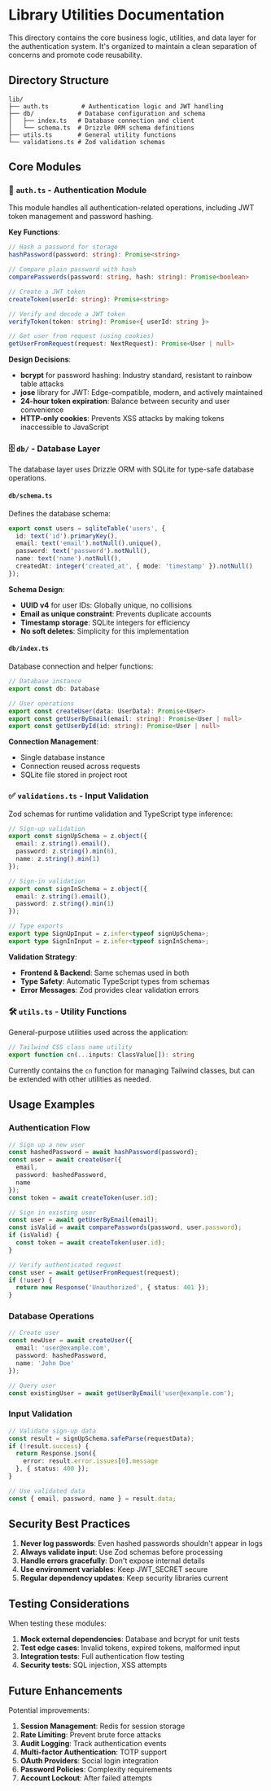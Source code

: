 # Library Utilities Documentation

This directory contains the core business logic, utilities, and data layer for the authentication system. It's organized to maintain a clean separation of concerns and promote code reusability.

## Directory Structure

```
lib/
├── auth.ts         # Authentication logic and JWT handling
├── db/            # Database configuration and schema
│   ├── index.ts   # Database connection and client
│   └── schema.ts  # Drizzle ORM schema definitions
├── utils.ts       # General utility functions
└── validations.ts # Zod validation schemas
```

## Core Modules

### 🔐 `auth.ts` - Authentication Module

This module handles all authentication-related operations, including JWT token management and password hashing.

**Key Functions**:

```typescript
// Hash a password for storage
hashPassword(password: string): Promise<string>

// Compare plain password with hash
comparePasswords(password: string, hash: string): Promise<boolean>

// Create a JWT token
createToken(userId: string): Promise<string>

// Verify and decode a JWT token
verifyToken(token: string): Promise<{ userId: string }>

// Get user from request (using cookies)
getUserFromRequest(request: NextRequest): Promise<User | null>
```

**Design Decisions**:
- **bcrypt** for password hashing: Industry standard, resistant to rainbow table attacks
- **jose** library for JWT: Edge-compatible, modern, and actively maintained
- **24-hour token expiration**: Balance between security and user convenience
- **HTTP-only cookies**: Prevents XSS attacks by making tokens inaccessible to JavaScript

### 🗄️ `db/` - Database Layer

The database layer uses Drizzle ORM with SQLite for type-safe database operations.

#### `db/schema.ts`
Defines the database schema:

```typescript
export const users = sqliteTable('users', {
  id: text('id').primaryKey(),
  email: text('email').notNull().unique(),
  password: text('password').notNull(),
  name: text('name').notNull(),
  createdAt: integer('created_at', { mode: 'timestamp' }).notNull()
});
```

**Schema Design**:
- **UUID v4** for user IDs: Globally unique, no collisions
- **Email as unique constraint**: Prevents duplicate accounts
- **Timestamp storage**: SQLite integers for efficiency
- **No soft deletes**: Simplicity for this implementation

#### `db/index.ts`
Database connection and helper functions:

```typescript
// Database instance
export const db: Database

// User operations
export const createUser(data: UserData): Promise<User>
export const getUserByEmail(email: string): Promise<User | null>
export const getUserById(id: string): Promise<User | null>
```

**Connection Management**:
- Single database instance
- Connection reused across requests
- SQLite file stored in project root

### ✅ `validations.ts` - Input Validation

Zod schemas for runtime validation and TypeScript type inference:

```typescript
// Sign-up validation
export const signUpSchema = z.object({
  email: z.string().email(),
  password: z.string().min(6),
  name: z.string().min(1)
});

// Sign-in validation
export const signInSchema = z.object({
  email: z.string().email(),
  password: z.string().min(1)
});

// Type exports
export type SignUpInput = z.infer<typeof signUpSchema>;
export type SignInInput = z.infer<typeof signInSchema>;
```

**Validation Strategy**:
- **Frontend & Backend**: Same schemas used in both
- **Type Safety**: Automatic TypeScript types from schemas
- **Error Messages**: Zod provides clear validation errors

### 🛠️ `utils.ts` - Utility Functions

General-purpose utilities used across the application:

```typescript
// Tailwind CSS class name utility
export function cn(...inputs: ClassValue[]): string
```

Currently contains the `cn` function for managing Tailwind classes, but can be extended with other utilities as needed.

## Usage Examples

### Authentication Flow

```typescript
// Sign up a new user
const hashedPassword = await hashPassword(password);
const user = await createUser({
  email,
  password: hashedPassword,
  name
});
const token = await createToken(user.id);

// Sign in existing user
const user = await getUserByEmail(email);
const isValid = await comparePasswords(password, user.password);
if (isValid) {
  const token = await createToken(user.id);
}

// Verify authenticated request
const user = await getUserFromRequest(request);
if (!user) {
  return new Response('Unauthorized', { status: 401 });
}
```

### Database Operations

```typescript
// Create user
const newUser = await createUser({
  email: 'user@example.com',
  password: hashedPassword,
  name: 'John Doe'
});

// Query user
const existingUser = await getUserByEmail('user@example.com');
```

### Input Validation

```typescript
// Validate sign-up data
const result = signUpSchema.safeParse(requestData);
if (!result.success) {
  return Response.json({ 
    error: result.error.issues[0].message 
  }, { status: 400 });
}

// Use validated data
const { email, password, name } = result.data;
```

## Security Best Practices

1. **Never log passwords**: Even hashed passwords shouldn't appear in logs
2. **Always validate input**: Use Zod schemas before processing
3. **Handle errors gracefully**: Don't expose internal details
4. **Use environment variables**: Keep JWT_SECRET secure
5. **Regular dependency updates**: Keep security libraries current

## Testing Considerations

When testing these modules:

1. **Mock external dependencies**: Database and bcrypt for unit tests
2. **Test edge cases**: Invalid tokens, expired tokens, malformed input
3. **Integration tests**: Full authentication flow testing
4. **Security tests**: SQL injection, XSS attempts

## Future Enhancements

Potential improvements:

1. **Session Management**: Redis for session storage
2. **Rate Limiting**: Prevent brute force attacks
3. **Audit Logging**: Track authentication events
4. **Multi-factor Authentication**: TOTP support
5. **OAuth Providers**: Social login integration
6. **Password Policies**: Complexity requirements
7. **Account Lockout**: After failed attempts